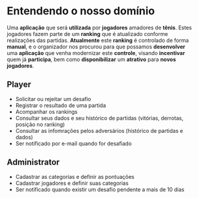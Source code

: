 # Entendendo o nosso domínio

Uma **aplicação** que será **utilizada** por **jogadores** amadores de **tênis**.
Estes jogadores fazem parte de um **ranking** que é atualizado conforme realizações das partidas.
**Atualmente** este **ranking** é controlado de forma **manual**, e o organizador nos procurou para que possamos **desenvolver** uma **aplicação** que venha modernizar este **controle**, visando **incentivar** quem já **participa**, bem como **disponibilizar** um **atrativo** para **novos jogadores**.

## Player

- Solicitar ou rejeitar um desafio
- Registrar o resultado de uma partida
- Acompanhar os rankings
- Consultar seus dados e seu histórico de partidas (vitórias, derrotas, posição no ranking)
- Consultar as infomrações pelos adversários (histórico de partidas e dados)
- Ser notificado por e-mail quando for desafiado

## Administrator

- Cadastrar as categorias e definir as pontuações
- Cadastrar jogadores e definir suas categorias
- Ser notificado quando existir um desafio pendente a mais de 10 dias
